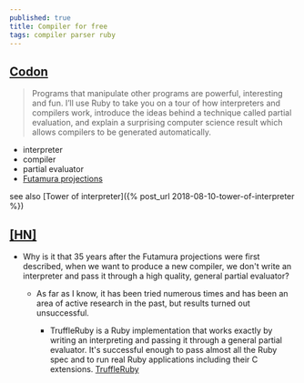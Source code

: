 ```yaml
---
published: true
title: Compiler for free
tags: compiler parser ruby
---
```

## [Codon](https://codon.com/compilers-for-free)

> Programs that manipulate other programs are powerful, interesting and fun. I’ll use Ruby to take you on a tour of how interpreters and compilers work, introduce the ideas behind a technique called partial evaluation, and explain a surprising computer science result which allows compilers to be generated automatically. 

- interpreter
- compiler
- partial evaluator
- [Futamura projections](https://en.wikipedia.org/wiki/Partial_evaluation)


 see also [Tower of interpreter]({% post_url 2018-08-10-tower-of-interpreter %})

## [\[HN\]](https://news.ycombinator.com/item?id=18994232)

- Why is it that 35 years after the Futamura projections were first described, when we want to produce a new compiler, we don't write an interpreter and pass it through a high quality, general partial evaluator?

	- As far as I know, it has been tried numerous times and has been an area of active research in the past, but results turned out unsuccessful.

		- TruffleRuby is a Ruby implementation that works exactly by writing an interpreting and passing it through a general partial evaluator. It's successful enough to pass almost all the Ruby spec and to run real Ruby applications including their C extensions.
        [TruffleRuby](https://github.com/oracle/truffleruby)